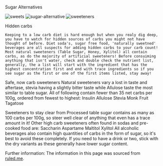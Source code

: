 Sugar Alternatives

![sweets](https://img.shields.io/badge/sweets-purple.svg) ![sugar-alternative](https://img.shields.io/badge/sugar.alternative-teal.svg) ![sweeteners](https://img.shields.io/badge/sweeteners-lightgrey.svg)

Hidden carbs

    Keeping to a low carb diet is hard enough but when you realy dig deep, you have to watch for hidden sources of carbs you might not have thought of before. Diet soda's, sugar free food, 'naturally sweetned' beverages are all suspects for adding hidden carbs to your carb count! Most natural sweeteners (Table Sugar, Honey, Xylitol) all contain carbs, as do the majority of artificial sweeteners! Before consuiming anything that isn't water, check and double check the nutrient list, generally, the a list will start with the ingredient that has the highest concentration first and end with trace ingredients so if you see sugar as the first or one of the first items listed, stay away!

Safe, now carb sweeteners
    Natural sweeteners vary a lost in taste and aftertase, stevia having a slightly bitter taste while Allulose taste the most similar to table sugar. All of following contain fewer than 35 net carbs per 100g, ordered from fewest to highest:
        Insulin
        Allulose
        Stevia
        Monk Fruit
        Tagatose

Sweeteners to stay clear from
    Processed table sugar contains as many as 100 carbs per 100g, so steer well clear of anything that even has a trace amount in it! Other high carb sweeteners often found in sodas and pre-cooked food are:
        Saccharin
        Aspartame
        Maltitol
        Xylitol
    All alcoholic beverages also contain high quantities of carbs in the form of sugar, so it's best to avoid these completely. If you need to have a drink or two, stick with the dry variants as these generally have lower sugar content.

Further information:
    The information in this page was sourced from [ruled.me](https://www.ruled.me/keto-diet-plan-best-and-worst-sweeteners/).